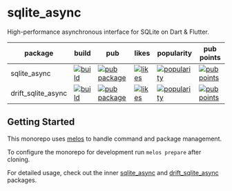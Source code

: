 # sqlite_async

High-performance asynchronous interface for SQLite on Dart & Flutter.

| package            | build                                                                                                                                                                                            | pub                                                                                                                | likes                                                                                                                        | popularity                                                                                                                             | pub points                                                                                                                         |
| ------------------ | ------------------------------------------------------------------------------------------------------------------------------------------------------------------------------------------------ | ------------------------------------------------------------------------------------------------------------------ | ---------------------------------------------------------------------------------------------------------------------------- | -------------------------------------------------------------------------------------------------------------------------------------- | ---------------------------------------------------------------------------------------------------------------------------------- |
| sqlite_async       | [![build](https://github.com/powersync-ja/sqlite_async.dart/actions/workflows/test.yaml/badge.svg?branch=main)](https://github.com/powersync-ja/sqlite_async.dart/actions?query=workflow%3Atest) | [![pub package](https://img.shields.io/pub/v/sqlite_async.svg)](https://pub.dev/packages/sqlite_async)             | [![likes](https://img.shields.io/pub/likes/powersync?logo=dart)](https://pub.dev/packages/sqlite_async/score)                | [![popularity](https://img.shields.io/pub/popularity/sqlite_async?logo=dart)](https://pub.dev/packages/sqlite_async/score)             | [![pub points](https://img.shields.io/pub/points/sqlite_async?logo=dart)](https://pub.dev/packages/sqlite_async/score)             |
| drift_sqlite_async | [![build](https://github.com/powersync-ja/sqlite_async.dart/actions/workflows/test.yaml/badge.svg?branch=main)](https://github.com/powersync-ja/sqlite_async/actions?query=workflow%3Atest)      | [![pub package](https://img.shields.io/pub/v/drift_sqlite_async.svg)](https://pub.dev/packages/drift_sqlite_async) | [![likes](https://img.shields.io/pub/likes/drift_sqlite_async?logo=dart)](https://pub.dev/packages/drift_sqlite_async/score) | [![popularity](https://img.shields.io/pub/popularity/drift_sqlite_async?logo=dart)](https://pub.dev/packages/drift_sqlite_async/score) | [![pub points](https://img.shields.io/pub/points/drift_sqlite_async?logo=dart)](https://pub.dev/packages/drift_sqlite_async/score) |

## Getting Started

This monorepo uses [melos](https://melos.invertase.dev/) to handle command and package management.

To configure the monorepo for development run `melos prepare` after cloning.

For detailed usage, check out the inner [sqlite_async](https://github.com/powersync-ja/sqlite_async.dart/tree/main/packages/sqlite_async) and [drift_sqlite_async](https://github.com/powersync-ja/sqlite_async.dart/tree/main/packages/drift_sqlite_async) packages.
